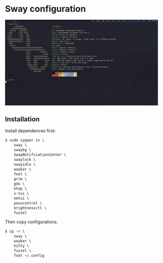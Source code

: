 # Sway configuration

![alt tag](https://raw.githubusercontent.com/acerv/sway_config/main/openSUSE.png)

## Installation

Install dependences first:

```shell
$ sudo zypper in \
    sway \
    swaybg \
    SwayNotificationCenter \
    swaylock \
    swayidle \
    waybar \
    foot \
    grim \
    gdu \
    htop \
    s-tui \
    nmtui \
    pavucontrol \
    brightnessctl \
    fuzzel
```

Then copy configurations:

```shell
$ cp -r \
    sway \
    waybar \
    kitty \
    fuzzel \
    foot ~/.config
```
